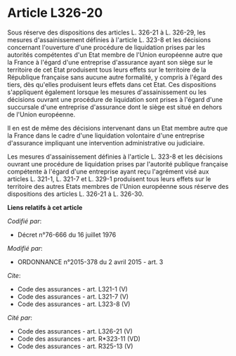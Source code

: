 # Article L326-20

Sous réserve des dispositions des articles L. 326-21 à L. 326-29, les mesures d'assainissement définies à l'article L. 323-8
et les décisions concernant l'ouverture d'une procédure de liquidation prises par les autorités compétentes d'un Etat membre
de l'Union européenne autre que la France à l'égard d'une entreprise d'assurance ayant son siège sur le territoire de cet
Etat produisent tous leurs effets sur le territoire de la République française sans aucune autre formalité, y compris à
l'égard des tiers, dès qu'elles produisent leurs effets dans cet Etat. Ces dispositions s'appliquent également lorsque les
mesures d'assainissement ou les décisions ouvrant une procédure de liquidation sont prises à l'égard d'une succursale d'une
entreprise d'assurance dont le siège est situé en dehors de l'Union européenne. 

Il en est de même des décisions intervenant dans un Etat membre autre que la France dans le cadre d'une liquidation
volontaire d'une entreprise d'assurance impliquant une intervention administrative ou judiciaire. 

Les mesures d'assainissement définies à l'article L. 323-8 et les décisions ouvrant une procédure de liquidation prises par
l'autorité publique française compétente à l'égard d'une entreprise ayant reçu l'agrément visé aux articles L. 321-1, L.
321-7 et L. 329-1 produisent tous leurs effets sur le territoire des autres Etats membres de l'Union européenne sous réserve
des dispositions des articles L. 326-21 à L. 326-30.

**Liens relatifs à cet article**

_Codifié par_:

  - Décret n°76-666 du 16 juillet 1976

_Modifié par_:

  - ORDONNANCE n°2015-378 du 2 avril 2015 - art. 3

_Cite_:

  - Code des assurances - art. L321-1 (V)
  - Code des assurances - art. L321-7 (V)
  - Code des assurances - art. L323-8 (V)

_Cité par_:

  - Code des assurances - art. L326-21 (V)
  - Code des assurances - art. R*323-11 (VD)
  - Code des assurances - art. R325-13 (V)
